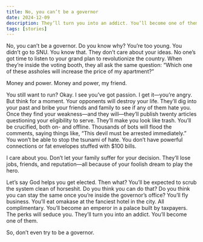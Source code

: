 ```yaml
---
title: No, you can’t be a governor
date: 2024-12-09
description: They’ll turn you into an addict. You’ll become one of them.
tags: [stories]
---
```


No, you can’t be a governor. Do you know why? You’re too young. You didn’t go to SNU. You know that. They don’t care about your ideas. No one’s got time to listen to your grand plan to revolutionize the country. When they’re inside the voting booth, they all ask the same question: “Which one of these assholes will increase the price of my apartment?”

Money and power. Money and power, my friend.

You still want to run? Okay. I see you’ve got passion. I get it—you’re angry. But think for a moment. Your opponents will destroy your life. They’ll dig into your past and bribe your friends and family to see if any of them hate you. Once they find your weakness—and they will—they’ll publish twenty articles questioning your eligibility to serve. They’ll make you look like trash. You’ll be crucified, both on- and offline. Thousands of bots will flood the comments, saying things like, “This devil must be arrested immediately.” You won’t be able to stop the tsunami of hate. You don’t have powerful connections or fat envelopes stuffed with $100 bills.

I care about you. Don’t let your family suffer for your decision. They’ll lose jobs, friends, and reputation—all because of your foolish dream to play the hero.

Let’s say God helps you get elected. Then what? You’ll be expected to scrub the system clean of horseshit. Do you think you can do that? Do you think you can stay the same once you’re inside the governor’s office? You’ll fly business. You’ll eat omakase at the fanciest hotel in the city. All complimentary. You’ll become an emperor in a palace built by taxpayers. The perks will seduce you. They’ll turn you into an addict. You’ll become one of them.

So, don’t even try to be a governor.